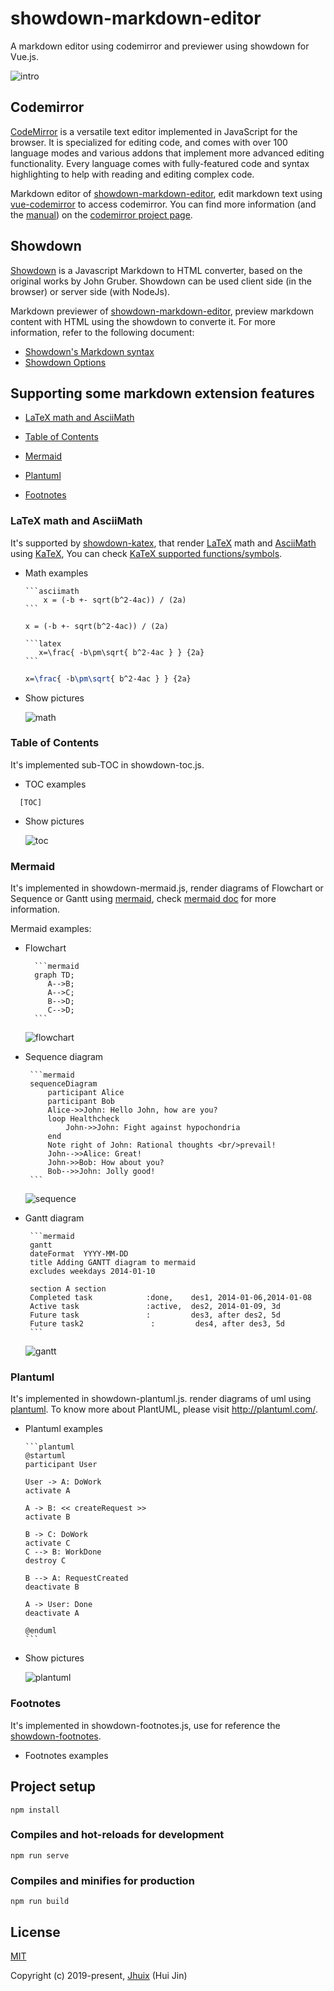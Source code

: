 # showdown-markdown-editor

A markdown editor using codemirror and previewer using showdown for Vue.js.

![intro](https://raw.githubusercontent.com/jhuix/showdown-markdown-editor/master/docs/screenshot/preview-intro.png)

## Codemirror

[CodeMirror](https://github.com/codemirror/CodeMirror) is a versatile text editor implemented in JavaScript for the browser. It is specialized for editing code, and comes with over 100 language modes and various addons that implement more advanced editing functionality. Every language comes with fully-featured code and syntax highlighting to help with reading and editing complex code.

Markdown editor of [showdown-markdown-editor](https://github.com/jhuix/showdown-markdown-editor), edit markdown text using [vue-codemirror](https://github.com/surmon-china/vue-codemirror) to access codemirror. You can find more information (and the [manual](https://codemirror.net/doc/manual.html)) on the [codemirror project page](https://codemirror.net/).

## Showdown

[Showdown](https://github.com/showdownjs/showdown) is a Javascript Markdown to HTML converter, based on the original works by John Gruber. Showdown can be used client side (in the browser) or server side (with NodeJs).

Markdown previewer of [showdown-markdown-editor](https://github.com/jhuix/showdown-markdown-editor), preview markdown content with HTML using the showdown to converte it. For more information, refer to the following document:

- [Showdown's Markdown syntax](https://github.com/showdownjs/showdown/wiki/Showdown's-Markdown-syntax)
- [Showdown Options](https://github.com/showdownjs/showdown/wiki/Showdown-options)

## Supporting some markdown extension features

- [LaTeX math and AsciiMath](#LaTeX-math-and-AsciiMath)

- [Table of Contents](#Table-of-Contents)

- [Mermaid](#Mermaid)

- [Plantuml](#Plantuml)

- [Footnotes](#Footnotes)

### LaTeX math and AsciiMath

It's supported by [showdown-katex](https://github.com/obedm503/showdown-katex.git), that render [LaTeX](https://www.latex-project.org/) math and [AsciiMath](http://asciimath.org/) using [KaTeX](https://github.com/Khan/KaTeX), You can check [KaTeX supported functions/symbols](https://khan.github.io/KaTeX/function-support.html).

- Math examples

      ```asciimath
          x = (-b +- sqrt(b^2-4ac)) / (2a)
      ```

  ```asciimath
  x = (-b +- sqrt(b^2-4ac)) / (2a)
  ```

      ```latex
         x=\frac{ -b\pm\sqrt{ b^2-4ac } } {2a}
      ```

  ```latex
  x=\frac{ -b\pm\sqrt{ b^2-4ac } } {2a}
  ```

- Show pictures

  ![math](https://raw.githubusercontent.com/jhuix/showdown-markdown-editor/master/docs/screenshot/preview-math.png)

### Table of Contents

It's implemented sub-TOC in showdown-toc.js.

- TOC examples

```
  [TOC]
```

- Show pictures

  ![toc](https://raw.githubusercontent.com/jhuix/showdown-markdown-editor/master/docs/screenshot/preview-toc.png)

### Mermaid

It's implemented in showdown-mermaid.js, render diagrams of Flowchart or Sequence or Gantt using [mermaid](https://github.com/knsv/mermaid), check [mermaid doc](https://mermaidjs.github.io) for more information.

Mermaid examples:

- Flowchart

        ```mermaid
        graph TD;
           A-->B;
           A-->C;
           B-->D;
           C-->D;
        ```

  ![flowchart](https://raw.githubusercontent.com/jhuix/showdown-markdown-editor/master/docs/screenshot/preview-flowchart.png)

- Sequence diagram

       ```mermaid
       sequenceDiagram
           participant Alice
           participant Bob
           Alice->>John: Hello John, how are you?
           loop Healthcheck
               John->>John: Fight against hypochondria
           end
           Note right of John: Rational thoughts <br/>prevail!
           John-->>Alice: Great!
           John->>Bob: How about you?
           Bob-->>John: Jolly good!
       ```

  ![sequence](https://raw.githubusercontent.com/jhuix/showdown-markdown-editor/master/docs/screenshot/preview-sequence.png)

- Gantt diagram

       ```mermaid
       gantt
       dateFormat  YYYY-MM-DD
       title Adding GANTT diagram to mermaid
       excludes weekdays 2014-01-10

       section A section
       Completed task            :done,    des1, 2014-01-06,2014-01-08
       Active task               :active,  des2, 2014-01-09, 3d
       Future task               :         des3, after des2, 5d
       Future task2               :         des4, after des3, 5d
       ```

  ![gantt](https://raw.githubusercontent.com/jhuix/showdown-markdown-editor/master/docs/screenshot/preview-gantt.png)

### Plantuml

It's implemented in showdown-plantuml.js. render diagrams of uml using [plantuml](http://plantuml.com). To know more about PlantUML, please visit http://plantuml.com/.

- Plantuml examples

      ```plantuml
      @startuml
      participant User

      User -> A: DoWork
      activate A

      A -> B: << createRequest >>
      activate B

      B -> C: DoWork
      activate C
      C --> B: WorkDone
      destroy C

      B --> A: RequestCreated
      deactivate B

      A -> User: Done
      deactivate A

      @enduml
      ```

- Show pictures

  ![plantuml](https://raw.githubusercontent.com/jhuix/showdown-markdown-editor/master/docs/screenshot/preview-plantuml.png)

### Footnotes

It's implemented in showdown-footnotes.js, use for reference the [showdown-footnotes](https://github.com/Kriegslustig/showdown-footnotes).

- Footnotes examples

  [^1]: The explanation.

## Project setup

```
npm install
```

### Compiles and hot-reloads for development

```
npm run serve
```

### Compiles and minifies for production

```
npm run build
```

## License

[MIT](http://opensource.org/licenses/MIT)

Copyright (c) 2019-present, [Jhuix](mailto:jhuix0117@gmail.com) (Hui Jin)
